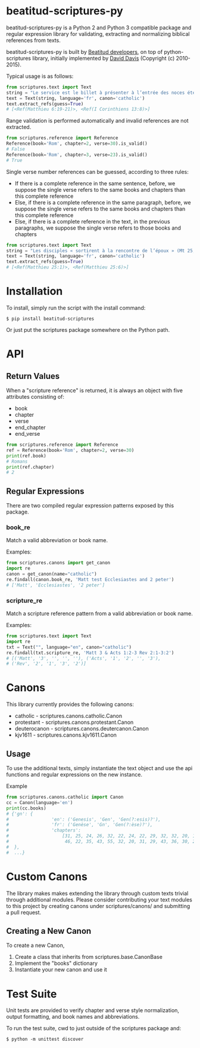 # beatitud-scriptures-py


beatitud-scriptures-py is a Python 2 and Python 3 compatible package and regular
expression library for validating, extracting and normalizing biblical
references from texts.

beatitud-scriptures-py is built by [Beatitud developers](https://github.com/beatitud/), on top of python-scriptures library, initially implemented by 
[David Davis](http://www.davisd.com/projects/python-scriptures/) (Copyright (c) 2010-2015).


Typical usage is as follows:
````python
from scriptures.text import Text
string = "Le service est le billet à présenter à l’entrée des noces éternelles. Ce qui reste de la vie au seuil de l’éternité, ce n’est pas ce que nous avons gagné, mais ce que nous avons donné (cf. Mt 6, 19-21 ; 1Co 13, 8)"
text = Text(string, language='fr', canon='catholic')
text.extract_refs(guess=True)
# [<Ref(Matthieu 6:19-21)>, <Ref(I Corinthiens 13:8)>]
````

Range validation is performed automatically and invalid references are not
extracted.
````python
from scriptures.reference import Reference
Reference(book='Rom', chapter=2, verse=30).is_valid()
# False
Reference(book='Rom', chapter=3, verse=23).is_valid()
# True
````

Single verse number references can be guessed, according to three rules:
- If there is a complete reference in the same sentence, before, we suppose the single verse refers to the same books and chapters than this complete reference
- Else, if there is a complete reference in the same paragraph, before, we suppose the single verse refers to the same books and chapters than this complete reference
- Else, if there is a complete reference in the text, in the previous paragraphs, we suppose the single verse refers to those books and chapters


````python
from scriptures.text import Text
string = "Les disciples « sortirent à la rencontre de l’époux » (Mt 25, 1). Puis : « Voici l’époux, sortez à sa rencontre ! » (v. 6)." 
text = Text(string, language='fr', canon='catholic')
text.extract_refs(guess=True)
# [<Ref(Matthieu 25:1)>, <Ref(Matthieu 25:6)>]
````

Installation
============

To install, simply run the script with the install command:
````shell
$ pip install beatitud-scriptures
````

Or just put the scriptures package somewhere on the Python path.


API
===

Return Values
-------------

When a "scripture reference" is returned, it is always an object with five attributes
consisting of:
- book
- chapter
- verse
- end_chapter
- end_verse

```python
from scriptures.reference import Reference
ref = Reference(book='Rom', chapter=2, verse=30)
print(ref.book)
# Romans
print(ref.chapter)
# 2
```


Regular Expressions
-------------------

There are two compiled regular expression patterns exposed by this package.

### book_re


Match a valid abbreviation or book name.

Examples:
````python
from scriptures.canons import get_canon
import re
canon = get_canon(name="catholic")
re.findall(canon.book_re, 'Matt test Ecclesiastes and 2 peter')
# ['Matt', 'Ecclesiastes', '2 peter']    
````


### scripture_re

Match a scripture reference pattern from a valid abbreviation or book name.

Examples:
````python
from scriptures.text import Text
import re
txt = Text("", language="en", canon="catholic")
re.findall(txt.scripture_re, 'Matt 3 & Acts 1:2-3 Rev 2:1-3:2')
# [('Matt', '3', '', '', ''), ('Acts', '1', '2', '', '3'),
# ('Rev', '2', '1', '3', '2')]
````


Canons
================

This library currently provides the following canons:
* catholic - scriptures.canons.catholic.Canon
* protestant - scriptures.canons.protestant.Canon
* deuterocanon - scriptures.canons.deutercanon.Canon
* kjv1611 - scriptures.canons.kjv1611.Canon

Usage
-----

To use the additional texts, simply instantiate the text object and use the api
functions and regular expressions on the new instance.

Example

````python
from scriptures.canons.catholic import Canon
cc = Canon(language='en')
print(cc.books)
# {'gn': {
#                'en': ('Genesis', 'Gen', 'Gen(?:esis)?'),
#                'fr': ('Genèse', 'Gn', 'Gen(?:èse)?'),
#                'chapters':
#                    [31, 25, 24, 26, 32, 22, 24, 22, 29, 32, 32, 20, 18, 24, 21, 16, 27, 33, 38, 18, 34, 24, 20, 67, 34, 35,
#                     46, 22, 35, 43, 55, 32, 20, 31, 29, 43, 36, 30, 23, 23, 57, 38, 34, 34, 28, 34, 31, 22, 33, 26]
#  },
#  ...}
````


Custom Canons
============

The library makes makes extending the library through custom texts
trivial through additional modules.  Please consider contributing your text
modules to this project by creating canons under scriptures/canons/ and submitting
a pull request.


Creating a New Canon
-------------------

To create a new Canon,

1) Create a class that inherits from scriptures.base.CanonBase
2) Implement the "books" dictionary
3) Instantiate your new canon and use it


Test Suite
==========

Unit tests are provided to verify chapter and verse style normalization, output
formatting, and book names and abbreviations.

To run the test suite, cwd to just outside of the scriptures package and:
```
$ python -m unittest discover
```
